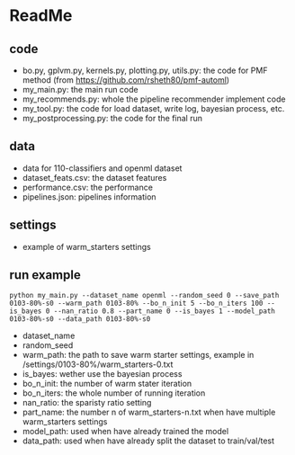 # ReadMe

## code

- bo.py, gplvm.py, kernels.py, plotting.py, utils.py: the code for PMF method (from https://github.com/rsheth80/pmf-automl)
- my_main.py: the main run code
- my_recommends.py: whole the pipeline recommender implement code
- my_tool.py: the code for load dataset, write log, bayesian process, etc.
- my_postprocessing.py: the code for the final run

## data

- data for 110-classifiers and openml dataset
- dataset_feats.csv: the dataset features
- performance.csv: the performance
- pipelines.json: pipelines information

## settings

- example of warm_starters settings

## run example

```
python my_main.py --dataset_name openml --random_seed 0 --save_path 0103-80%-s0 --warm_path 0103-80% --bo_n_init 5 --bo_n_iters 100 --is_bayes 0 --nan_ratio 0.8 --part_name 0 --is_bayes 1 --model_path  0103-80%-s0 --data_path 0103-80%-s0
```

- dataset_name
- random_seed
- warm_path: the path to save warm starter settings, example in /settings/0103-80%/warm_starters-0.txt
- is_bayes: wether use the bayesian process
- bo_n_init: the number of warm stater iteration
- bo_n_iters: the whole number of running iteration
- nan_ratio: the sparisty ratio setting
- part_name: the number n of warm_starters-n.txt when have multiple warm_starters settings
- model_path: used when have already trained the model
- data_path: used when have already split the dataset to train/val/test